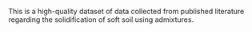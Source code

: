 This is a high-quality dataset of data collected from published literature regarding the solidification of soft soil using admixtures.

